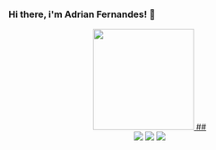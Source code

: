 ### Hi there, i'm Adrian Fernandes! 👋

<!--
**adriannfernandes/adriannfernandes** is a ✨ _special_ ✨ repository because its `README.md` (this file) appears on your GitHub profile.

Here are some ideas to get you started:

- 🔭 I’m currently working on ...
- 🌱 I’m currently learning ...
- 👯 I’m looking to collaborate on ...
- 🤔 I’m looking for help with ...
- 💬 Ask me about ...
- 📫 How to reach me: ...
- 😄 Pronouns: ...
- ⚡ Fun fact: ...
-->

<div align="center">
  <a href="https://github.com/adriannfernandes">
  <img height="180em" src="https://github-readme-stats.vercel.app/api?username=adriannfernandes&show_icons=true&theme=tokyonight&include_all_commits=true&count_private=true"/>
 <!--
     <img height="180em" src="https://github-readme-stats.vercel.app/api/top-langs/?username=adriannfernandes&layout=compact&langs_count=7&theme=tokyonight"/>
  -->
  ##
 
<div> 
  <a href="https://instagram.com/aadrianfernandes" target="_blank"><img src="https://img.shields.io/badge/-Instagram-%23E4405F?style=for-the-badge&logo=instagram&logoColor=white" target="_blank"></a>
  <a href = "mailto:adrianancelmo1098@gmail.com"><img src="https://img.shields.io/badge/-Gmail-%23333?style=for-the-badge&logo=gmail&logoColor=white" target="_blank"></a>
  <a href="https://www.linkedin.com/in/adrian-ancelmofs/" target="_blank"><img src="https://img.shields.io/badge/-LinkedIn-%230077B5?style=for-the-badge&logo=linkedin&logoColor=white" target="_blank"></a> 
 
 <!--
![Snake animation](https://github.com/rafaballerini/rafaballerini/blob/output/github-contribution-grid-snake.svg)
 -->
</div>
